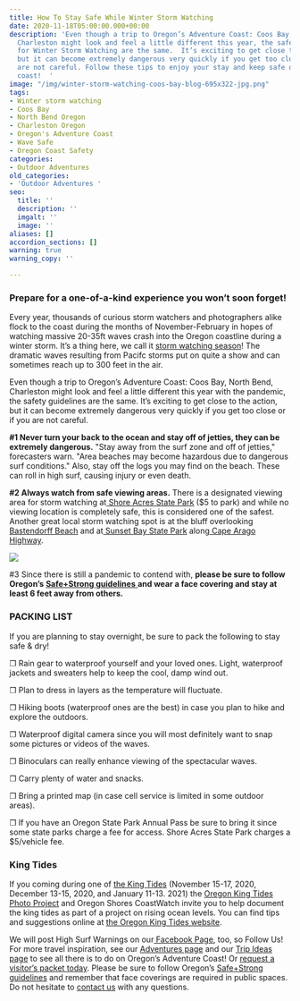 ```yaml
---
title: How To Stay Safe While Winter Storm Watching
date: 2020-11-18T05:00:00.000+00:00
description: 'Even though a trip to Oregon’s Adventure Coast: Coos Bay, North Bend,
  Charleston might look and feel a little different this year, the safety guidelines
  for Winter Storm Watching are the same.  It’s exciting to get close to the action,
  but it can become extremely dangerous very quickly if you get too close or if you
  are not careful. Follow these tips to enjoy your stay and keep safe on the Oregon
  coast!  '
image: "/img/winter-storm-watching-coos-bay-blog-695x322-jpg.png"
tags:
- Winter storm watching
- Coos Bay
- North Bend Oregon
- Charleston Oregon
- Oregon's Adventure Coast
- Wave Safe
- Oregon Coast Safety
categories:
- Outdoor Adventures
old_categories:
- 'Outdoor Adventures '
seo:
  title: ''
  description: ''
  imgalt: ''
  image: ''
aliases: []
accordion_sections: []
warning: true
warning_copy: ''

---
```

### Prepare for a one-of-a-kind experience you won’t soon forget!

Every year, thousands of curious storm watchers and photographers alike flock to the coast during the months of November-February in hopes of watching massive 20-35ft waves crash into the Oregon coastline during a winter storm. It’s a thing here, we call it [storm watching season](https://www.oregonsadventurecoast.com/storm-watching/)! The dramatic waves resulting from Pacifc storms put on quite a show and can sometimes reach up to 300 feet in the air.

Even though a trip to Oregon’s Adventure Coast: Coos Bay, North Bend, Charleston might look and feel a little different this year with the pandemic, the safety guidelines are the same. It’s exciting to get close to the action, but it can become extremely dangerous very quickly if you get too close or if you are not careful.

**#1 Never turn your back to the ocean and stay off of jetties, they can be extremely dangerous.** "Stay away from the surf zone and off of jetties," forecasters warn. "Area beaches may become hazardous due to dangerous surf conditions." Also, stay off the logs you may find on the beach. These can roll in high surf, causing injury or even death.

**#2 Always watch from safe viewing areas.** There is a designated viewing area for storm watching at[ Shore Acres State Park](https://www.oregonsadventurecoast.com/state-parks-and-national-lands/) ($5 to park) and while no viewing location is completely safe, this is considered one of the safest. Another great local storm watching spot is at the bluff overlooking[ Bastendorff Beach](https://www.oregonsadventurecoast.com/undeveloped-beaches/) and at[ Sunset Bay State Park](https://www.oregonsadventurecoast.com/state-parks-and-national-lands/) along[ Cape Arago Highway](https://www.oregonsadventurecoast.com/tripideas/explore-the-cape-arago-beach-loop/).

![](/img/winter-storm-watching-on-oregon-s-adventure-coast-1.png)

\#3 Since there is still a pandemic to contend with, **please be sure to follow Oregon’s** [**Safe+Strong guidelines** ](https://coronavirus.oregon.gov/Pages/default.aspx#:\~:text=Oregonians%20must%20come%20together%20to,once%20it's%20available%20to%20you)**and wear a face covering and stay at least 6 feet away from others.**

### PACKING LIST

If you are planning to stay overnight, be sure to pack the following to stay safe & dry!

❐ Rain gear to waterproof yourself and your loved ones. Light, waterproof jackets and sweaters help to keep the cool, damp wind out.

❐ Plan to dress in layers as the temperature will fluctuate.

❐ Hiking boots (waterproof ones are the best) in case you plan to hike and explore the outdoors.

❐ Waterproof digital camera since you will most definitely want to snap some pictures or videos of the waves.

❐ Binoculars can really enhance viewing of the spectacular waves.

❐ Carry plenty of water and snacks.

❐ Bring a printed map (in case cell service is limited in some outdoor areas).

❐ If you have an Oregon State Park Annual Pass be sure to bring it since some state parks charge a fee for access. Shore Acres State Park charges a $5/vehicle fee.

### King Tides

If you coming during one of [the King Tides](https://kcby.com/search?find=King%20Tides) (November 15-17, 2020, December 13-15, 2020, and January 11-13. 2021) the [Oregon King Tides Photo Project](https://kcby.com/search?find=Oregon%20King%20Tides%20Photo%20Project) and Oregon Shores CoastWatch invite you to help document the king tides as part of a project on rising ocean levels. You can find tips and suggestions online at [the Oregon King Tides website](https://www.oregonkingtides.net/).

We will post High Surf Warnings on our[ Facebook Page](https://www.facebook.com/OregonsAdventureCoast/), too, so Follow Us! For more travel inspiration, see our [Adventures page](https://www.oregonsadventurecoast.com/adventures) and our [Trip Ideas page](https://www.oregonsadventurecoast.com/tripideas) to see all there is to do on Oregon’s Adventure Coast! Or [request a visitor’s packet today](https://www.oregonsadventurecoast.com/contact/#contactform). Please be sure to follow Oregon’s [Safe+Strong guidelines](https://coronavirus.oregon.gov/Pages/default.aspx#:\~:text=Oregonians%20must%20come%20together%20to,once%20it's%20available%20to%20you) and remember that face coverings are required in public spaces. Do not hesitate to [contact us](https://www.oregonsadventurecoast.com/contact/) with any questions.